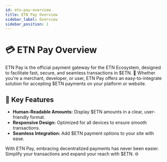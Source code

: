 ```yaml
---
id: etn-pay-overview
title: ETN Pay Overview
sidebar_label: Overview
sidebar_position: 1
---
```


# 💳 ETN Pay Overview

ETN Pay is the official payment gateway for the ETN Ecosystem, designed to facilitate fast, secure, and seamless transactions in $ETN. 💸 Whether you're a merchant, developer, or user, ETN Pay offers an easy-to-integrate solution for accepting $ETN payments on your platform or website.

## 🛒 Key Features

- **Human-Readable Amounts:** Display $ETN amounts in a clear, user-friendly format.
- **Responsive Design:** Optimized for all devices to ensure smooth transactions.
- **Seamless Integration:** Add $ETN payment options to your site with ease.

With ETN Pay, embracing decentralized payments has never been easier. Simplify your transactions and expand your reach with $ETN. 🌐
